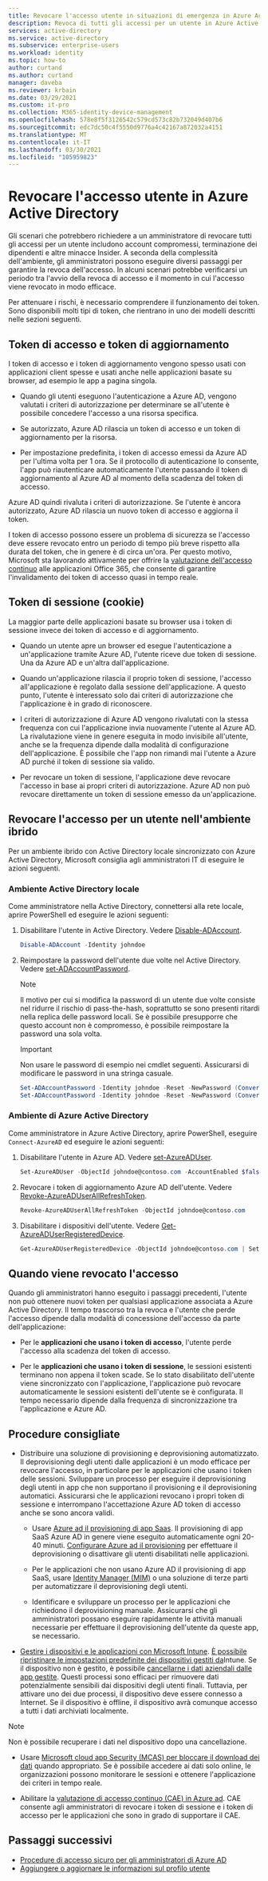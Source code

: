 ```yaml
---
title: Revocare l'accesso utente in situazioni di emergenza in Azure Active Directory | Microsoft Docs
description: Revoca di tutti gli accessi per un utente in Azure Active Directory
services: active-directory
ms.service: active-directory
ms.subservice: enterprise-users
ms.workload: identity
ms.topic: how-to
author: curtand
ms.author: curtand
manager: daveba
ms.reviewer: krbain
ms.date: 03/29/2021
ms.custom: it-pro
ms.collection: M365-identity-device-management
ms.openlocfilehash: 578e8f5f3126542c579cd573c82b732049d407b6
ms.sourcegitcommit: edc7dc50c4f5550d9776a4c42167a872032a4151
ms.translationtype: MT
ms.contentlocale: it-IT
ms.lasthandoff: 03/30/2021
ms.locfileid: "105959823"
---
```

# <a name="revoke-user-access-in-azure-active-directory"></a>Revocare l'accesso utente in Azure Active Directory

Gli scenari che potrebbero richiedere a un amministratore di revocare tutti gli accessi per un utente includono account compromessi, terminazione dei dipendenti e altre minacce Insider. A seconda della complessità dell'ambiente, gli amministratori possono eseguire diversi passaggi per garantire la revoca dell'accesso. In alcuni scenari potrebbe verificarsi un periodo tra l'avvio della revoca di accesso e il momento in cui l'accesso viene revocato in modo efficace.

Per attenuare i rischi, è necessario comprendere il funzionamento dei token. Sono disponibili molti tipi di token, che rientrano in uno dei modelli descritti nelle sezioni seguenti.

## <a name="access-tokens-and-refresh-tokens"></a>Token di accesso e token di aggiornamento

I token di accesso e i token di aggiornamento vengono spesso usati con applicazioni client spesse e usati anche nelle applicazioni basate su browser, ad esempio le app a pagina singola.

- Quando gli utenti eseguono l'autenticazione a Azure AD, vengono valutati i criteri di autorizzazione per determinare se all'utente è possibile concedere l'accesso a una risorsa specifica.  

- Se autorizzato, Azure AD rilascia un token di accesso e un token di aggiornamento per la risorsa.  

- Per impostazione predefinita, i token di accesso emessi da Azure AD per l'ultima volta per 1 ora. Se il protocollo di autenticazione lo consente, l'app può riautenticare automaticamente l'utente passando il token di aggiornamento al Azure AD al momento della scadenza del token di accesso.

Azure AD quindi rivaluta i criteri di autorizzazione. Se l'utente è ancora autorizzato, Azure AD rilascia un nuovo token di accesso e aggiorna il token.

I token di accesso possono essere un problema di sicurezza se l'accesso deve essere revocato entro un periodo di tempo più breve rispetto alla durata del token, che in genere è di circa un'ora. Per questo motivo, Microsoft sta lavorando attivamente per offrire la [valutazione dell'accesso continuo](https://docs.microsoft.com/azure/active-directory/fundamentals/concept-fundamentals-continuous-access-evaluation) alle applicazioni Office 365, che consente di garantire l'invalidamento dei token di accesso quasi in tempo reale.  

## <a name="session-tokens-cookies"></a>Token di sessione (cookie)

La maggior parte delle applicazioni basate su browser usa i token di sessione invece dei token di accesso e di aggiornamento.  

- Quando un utente apre un browser ed esegue l'autenticazione a un'applicazione tramite Azure AD, l'utente riceve due token di sessione. Una da Azure AD e un'altra dall'applicazione.  

- Quando un'applicazione rilascia il proprio token di sessione, l'accesso all'applicazione è regolato dalla sessione dell'applicazione. A questo punto, l'utente è interessato solo dai criteri di autorizzazione che l'applicazione è in grado di riconoscere.

- I criteri di autorizzazione di Azure AD vengono rivalutati con la stessa frequenza con cui l'applicazione invia nuovamente l'utente al Azure AD. La rivalutazione viene in genere eseguita in modo invisibile all'utente, anche se la frequenza dipende dalla modalità di configurazione dell'applicazione. È possibile che l'app non rimandi mai l'utente a Azure AD purché il token di sessione sia valido.

- Per revocare un token di sessione, l'applicazione deve revocare l'accesso in base ai propri criteri di autorizzazione. Azure AD non può revocare direttamente un token di sessione emesso da un'applicazione.  

## <a name="revoke-access-for-a-user-in-the-hybrid-environment"></a>Revocare l'accesso per un utente nell'ambiente ibrido

Per un ambiente ibrido con Active Directory locale sincronizzato con Azure Active Directory, Microsoft consiglia agli amministratori IT di eseguire le azioni seguenti.  

### <a name="on-premises-active-directory-environment"></a>Ambiente Active Directory locale

Come amministratore nella Active Directory, connettersi alla rete locale, aprire PowerShell ed eseguire le azioni seguenti:

1. Disabilitare l'utente in Active Directory. Vedere [Disable-ADAccount](https://docs.microsoft.com/powershell/module/addsadministration/disable-adaccount?view=win10-ps).

    ```PowerShell
    Disable-ADAccount -Identity johndoe  
    ```

2. Reimpostare la password dell'utente due volte nel Active Directory. Vedere [set-ADAccountPassword](https://docs.microsoft.com/powershell/module/addsadministration/set-adaccountpassword?view=win10-ps).

    > [!NOTE]
    > Il motivo per cui si modifica la password di un utente due volte consiste nel ridurre il rischio di pass-the-hash, soprattutto se sono presenti ritardi nella replica delle password locali. Se è possibile presupporre che questo account non è compromesso, è possibile reimpostare la password una sola volta.

    > [!IMPORTANT]
    > Non usare le password di esempio nei cmdlet seguenti. Assicurarsi di modificare le password in una stringa casuale.

    ```PowerShell
    Set-ADAccountPassword -Identity johndoe -Reset -NewPassword (ConvertTo-SecureString -AsPlainText "p@ssw0rd1" -Force)
    Set-ADAccountPassword -Identity johndoe -Reset -NewPassword (ConvertTo-SecureString -AsPlainText "p@ssw0rd2" -Force)
    ```

### <a name="azure-active-directory-environment"></a>Ambiente di Azure Active Directory

Come amministratore in Azure Active Directory, aprire PowerShell, eseguire ``Connect-AzureAD`` ed eseguire le azioni seguenti:

1. Disabilitare l'utente in Azure AD. Vedere [set-AzureADUser](https://docs.microsoft.com/powershell/module/azuread/Set-AzureADUser?view=azureadps-2.0).

    ```PowerShell
    Set-AzureADUser -ObjectId johndoe@contoso.com -AccountEnabled $false
    ```

2. Revocare i token di aggiornamento Azure AD dell'utente. Vedere [Revoke-AzureADUserAllRefreshToken](https://docs.microsoft.com/powershell/module/azuread/revoke-azureaduserallrefreshtoken?view=azureadps-2.0).

    ```PowerShell
    Revoke-AzureADUserAllRefreshToken -ObjectId johndoe@contoso.com
    ```

3. Disabilitare i dispositivi dell'utente. Vedere [Get-AzureADUserRegisteredDevice](https://docs.microsoft.com/powershell/module/azuread/get-azureaduserregistereddevice?view=azureadps-2.0).

    ```PowerShell
    Get-AzureADUserRegisteredDevice -ObjectId johndoe@contoso.com | Set-AzureADDevice -AccountEnabled $false
    ```
## <a name="when-access-is-revoked"></a>Quando viene revocato l'accesso

Quando gli amministratori hanno eseguito i passaggi precedenti, l'utente non può ottenere nuovi token per qualsiasi applicazione associata a Azure Active Directory. Il tempo trascorso tra la revoca e l'utente che perde l'accesso dipende dalla modalità di concessione dell'accesso da parte dell'applicazione:

- Per le **applicazioni che usano i token di accesso**, l'utente perde l'accesso alla scadenza del token di accesso.

- Per le **applicazioni che usano i token di sessione**, le sessioni esistenti terminano non appena il token scade. Se lo stato disabilitato dell'utente viene sincronizzato con l'applicazione, l'applicazione può revocare automaticamente le sessioni esistenti dell'utente se è configurata.  Il tempo necessario dipende dalla frequenza di sincronizzazione tra l'applicazione e Azure AD.

## <a name="best-practices"></a>Procedure consigliate

- Distribuire una soluzione di provisioning e deprovisioning automatizzato. Il deprovisioning degli utenti dalle applicazioni è un modo efficace per revocare l'accesso, in particolare per le applicazioni che usano i token delle sessioni. Sviluppare un processo per eseguire il deprovisioning degli utenti in app che non supportano il provisioning e il deprovisioning automatici. Assicurarsi che le applicazioni revocano i propri token di sessione e interrompano l'accettazione Azure AD token di accesso anche se sono ancora validi.

  - Usare [Azure ad il provisioning di app Saas](https://docs.microsoft.com/azure/active-directory/app-provisioning/user-provisioning). Il provisioning di app SaaS Azure AD in genere viene eseguito automaticamente ogni 20-40 minuti. [Configurare Azure ad il provisioning](https://docs.microsoft.com/azure/active-directory/saas-apps/tutorial-list) per effettuare il deprovisioning o disattivare gli utenti disabilitati nelle applicazioni.
  
  - Per le applicazioni che non usano Azure AD il provisioning di app SaaS, usare [Identity Manager (MIM)](https://docs.microsoft.com/microsoft-identity-manager/mim-how-provision-users-adds) o una soluzione di terze parti per automatizzare il deprovisioning degli utenti.  
  - Identificare e sviluppare un processo per le applicazioni che richiedono il deprovisioning manuale. Assicurarsi che gli amministratori possano eseguire rapidamente le attività manuali necessarie per effettuare il deprovisioning dell'utente da queste app, se necessario.
  
- [Gestire i dispositivi e le applicazioni con Microsoft Intune](https://docs.microsoft.com/mem/intune/remote-actions/device-management). [È possibile ripristinare le impostazioni predefinite dei dispositivi gestiti da](https://docs.microsoft.com/mem/intune/remote-actions/devices-wipe)Intune. Se il dispositivo non è gestito, è possibile [cancellarne i dati aziendali dalle app gestite](https://docs.microsoft.com/mem/intune/apps/apps-selective-wipe). Questi processi sono efficaci per rimuovere dati potenzialmente sensibili dai dispositivi degli utenti finali. Tuttavia, per attivare uno dei due processi, il dispositivo deve essere connesso a Internet. Se il dispositivo è offline, il dispositivo avrà comunque accesso a tutti i dati archiviati localmente.

> [!NOTE]
> Non è possibile recuperare i dati nel dispositivo dopo una cancellazione.

- Usare [Microsoft cloud app Security (MCAS) per bloccare il download dei dati](https://docs.microsoft.com/cloud-app-security/use-case-proxy-block-session-aad) quando appropriato. Se è possibile accedere ai dati solo online, le organizzazioni possono monitorare le sessioni e ottenere l'applicazione dei criteri in tempo reale.

- Abilitare la [valutazione di accesso continuo (CAE) in Azure ad](https://docs.microsoft.com/azure/active-directory/conditional-access/concept-continuous-access-evaluation). CAE consente agli amministratori di revocare i token di sessione e i token di accesso per le applicazioni che sono in grado di supportare il CAE.  

## <a name="next-steps"></a>Passaggi successivi

- [Procedure di accesso sicuro per gli amministratori di Azure AD](https://docs.microsoft.com/azure/active-directory/roles/security-planning)
- [Aggiungere o aggiornare le informazioni sul profilo utente](../fundamentals/active-directory-users-profile-azure-portal.md)
